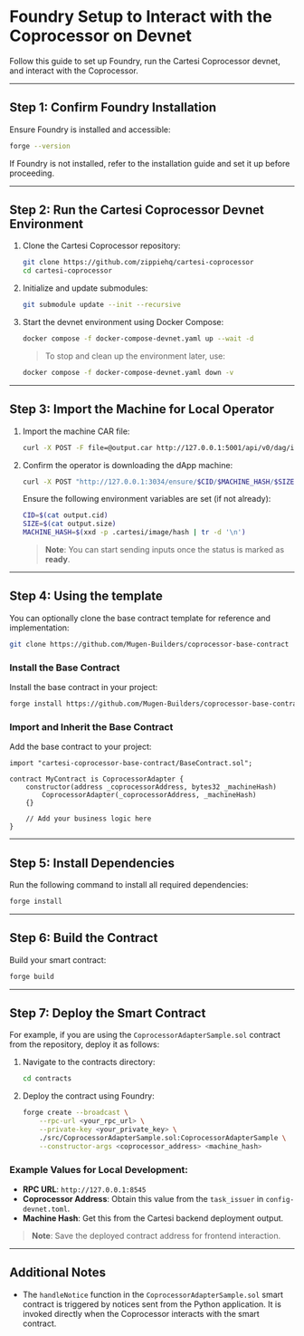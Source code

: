 # Foundry Setup to Interact with the Coprocessor on Devnet

Follow this guide to set up Foundry, run the Cartesi Coprocessor devnet, and interact with the Coprocessor.

---

## Step 1: Confirm Foundry Installation

Ensure Foundry is installed and accessible:
```bash
forge --version
```

If Foundry is not installed, refer to the installation guide and set it up before proceeding.

---

## Step 2: Run the Cartesi Coprocessor Devnet Environment

1. Clone the Cartesi Coprocessor repository:
   ```bash
   git clone https://github.com/zippiehq/cartesi-coprocessor
   cd cartesi-coprocessor
   ```

2. Initialize and update submodules:
   ```bash
   git submodule update --init --recursive
   ```

3. Start the devnet environment using Docker Compose:
   ```bash
   docker compose -f docker-compose-devnet.yaml up --wait -d
   ```

   > To stop and clean up the environment later, use:
   ```bash
   docker compose -f docker-compose-devnet.yaml down -v
   ```

---

## Step 3: Import the Machine for Local Operator

1. Import the machine CAR file:
   ```bash
   curl -X POST -F file=@output.car http://127.0.0.1:5001/api/v0/dag/import
   ```

2. Confirm the operator is downloading the dApp machine:
   ```bash
   curl -X POST "http://127.0.0.1:3034/ensure/$CID/$MACHINE_HASH/$SIZE"
   ```

   Ensure the following environment variables are set (if not already):
   ```bash
   CID=$(cat output.cid)
   SIZE=$(cat output.size)
   MACHINE_HASH=$(xxd -p .cartesi/image/hash | tr -d '\n')
   ```

   > **Note**: You can start sending inputs once the status is marked as **ready**.

---

## Step 4: Using the template


You can optionally clone the base contract template for reference and implementation:
```bash
git clone https://github.com/Mugen-Builders/coprocessor-base-contract
```

### Install the Base Contract
Install the base contract in your project:
```bash
forge install https://github.com/Mugen-Builders/coprocessor-base-contract
```

### Import and Inherit the Base Contract
Add the base contract to your project:
```solidity
import "cartesi-coprocessor-base-contract/BaseContract.sol";

contract MyContract is CoprocessorAdapter {
    constructor(address _coprocessorAddress, bytes32 _machineHash)
        CoprocessorAdapter(_coprocessorAddress, _machineHash)
    {}

    // Add your business logic here
}
```

---

## Step 5: Install Dependencies

Run the following command to install all required dependencies:
```bash
forge install
```

---

## Step 6: Build the Contract

Build your smart contract:
```bash
forge build
```

---

## Step 7: Deploy the Smart Contract

For example, if you are using the `CoprocessorAdapterSample.sol` contract from the repository, deploy it as follows:

1. Navigate to the contracts directory:
   ```bash
   cd contracts
   ```

2. Deploy the contract using Foundry:
   ```bash
   forge create --broadcast \
       --rpc-url <your_rpc_url> \
       --private-key <your_private_key> \
       ./src/CoprocessorAdapterSample.sol:CoprocessorAdapterSample \
       --constructor-args <coprocessor_address> <machine_hash>
   ```

### Example Values for Local Development:
- **RPC URL**: `http://127.0.0.1:8545`
- **Coprocessor Address**: Obtain this value from the `task_issuer` in `config-devnet.toml`.
- **Machine Hash**: Get this from the Cartesi backend deployment output.

> **Note**: Save the deployed contract address for frontend interaction.

---

## Additional Notes

- The `handleNotice` function in the `CoprocessorAdapterSample.sol` smart contract is triggered by notices sent from the Python application. It is invoked directly when the Coprocessor interacts with the smart contract.


